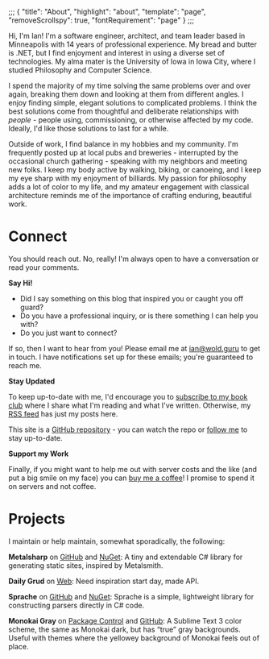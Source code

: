 ;;;
{
	"title": "About",
	"highlight": "about",
	"template": "page",
	"removeScrollspy": true,
	"fontRequirement": "page"
}
;;;

Hi, I'm Ian! I'm a software engineer, architect, and team leader based in Minneapolis with 14 years of professional experience. My bread and butter is .NET, but I find enjoyment and interest in using a diverse set of technologies. My alma mater is the University of Iowa in Iowa City, where I studied Philosophy and Computer Science.

I spend the majority of my time solving the same problems over and over again, breaking them down and looking at them from different angles. I enjoy finding simple, elegant solutions to complicated problems. I think the best solutions come from thoughtful and deliberate relationships with _people_ - people using, commissioning, or otherwise affected by my code. Ideally, I'd like those solutions to last for a while.

Outside of work, I find balance in my hobbies and my community. I'm frequently posted up at local pubs and breweries - interrupted by the occasional church gathering - speaking with my neighbors and meeting new folks. I keep my body active by walking, biking, or canoeing, and I keep my eye sharp with my enjoyment of billiards. My passion for philosophy adds a lot of color to my life, and my amateur engagement with classical architecture reminds me of the importance of crafting enduring, beautiful work.

# Connect

You should reach out. No, really! I'm always open to have a conversation or read your comments.

**Say Hi!**

* Did I say something on this blog that inspired you or caught you off guard?
* Do you have a professional inquiry, or is there something I can help you with?
* Do you just want to connect?

If so, then I want to hear from you! Please email me at [ian@wold.guru](mailto:ian@wold.guru?subject=Hello) to get in touch. I have notifications set up for these emails; you're guaranteed to reach me.

**Stay Updated**

To keep up-to-date with me, I'd encourage you to [subscribe to my book club](https://buttondown.email/ianwold) where I share what I'm reading and what I've written. Otherwise, my [RSS feed](https://ian.wold.guru/feed.xml) has just my posts here.

This site is a [GitHub repository](https://github.com/IanWold/ianwold.github.io) - you can watch the repo or [follow me](https://github.com/IanWold) to stay up-to-date.

**Support my Work**

Finally, if you might want to help me out with server costs and the like (and put a big smile on my face) you can [buy me a coffee](https://ko-fi.com/ianwold)! I promise to spend it on servers and not coffee.

# Projects

I maintain or help maintain, somewhat sporadically, the following:

**Metalsharp** on [GitHub](https://github.com/IanWold/Metalsharp) and [NuGet](https://www.nuget.org/packages/Metalsharp/): A tiny and extendable C# library for generating static sites, inspired by Metalsmith.

**Daily Grud** on [Web](https://dailygrug-production.up.railway.app/): Need inspiration start day, made API.

**Sprache** on [GitHub](https://github.com/sprache/Sprache) and [NuGet](https://www.nuget.org/packages/Metalsharp/): Sprache is a simple, lightweight library for constructing parsers directly in C# code.

**Monokai Gray** on [Package Control](https://packagecontrol.io/packages/Monokai%20Gray) and [GitHub](https://github.com/IanWold/MonokaiGray): A Sublime Text 3 color scheme, the same as Monokai dark, but has “true” gray backgrounds. Useful with themes where the yellowey background of Monokai feels out of place.
